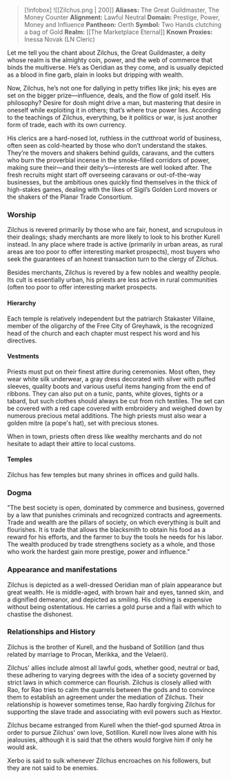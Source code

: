 > [!infobox]
> ![[Zilchus.png | 200]]
>  **Aliases:** The Great Guildmaster, The Money Counter
> **Alignment:** Lawful Neutral
> **Domain:** Prestige, Power, Money and Influence
> **Pantheon:** Oerth
> **Symbol:** Two Hands clutching a bag of Gold
> **Realm:** [[The Marketplace Eternal]]
> **Known Proxies:** Inessa Novak (LN Cleric)

Let me tell you the chant about Zilchus, the Great Guildmaster, a deity whose realm is the almighty coin, power, and the web of commerce that binds the multiverse. He’s as Oeridian as they come, and is usually depicted as a blood in fine garb, plain in looks but dripping with wealth. 

Now, Zilchus, he’s not one for dallying in petty trifles like jink; his eyes are set on the bigger prize—influence, deals, and the flow of gold itself. His philosophy? Desire for dosh might drive a man, but mastering that desire in oneself while exploiting it in others; that’s where true power lies. According to the teachings of Zilchus, everything, be it politics or war, is just another form of trade, each with its own currency.

His clerics are a hard-nosed lot, ruthless in the cutthroat world of business, often seen as cold-hearted by those who don’t understand the stakes. They’re the movers and shakers behind guilds, caravans, and the cutters who burn the proverbial incense in the smoke-filled corridors of power, making sure their—and their deity’s—interests are well looked after. The fresh recruits might start off overseeing caravans or out-of-the-way businesses, but the ambitious ones quickly find themselves in the thick of high-stakes games, dealing with the likes of Sigil’s Golden Lord movers or the shakers of the Planar Trade Consortium.

### Worship
Zilchus is revered primarily by those who are fair, honest, and scrupulous in their dealings; shady merchants are more likely to look to his brother Kurell instead. In any place where trade is active (primarily in urban areas, as rural areas are too poor to offer interesting market prospects), most buyers who seek the guarantees of an honest transaction turn to the clergy of Zilchus.  
  
Besides merchants, Zilchus is revered by a few nobles and wealthy people. Its cult is essentially urban, his priests are less active in rural communities (often too poor to offer interesting market prospects.

#### Hierarchy
Each temple is relatively independent but the patriarch Stakaster Villaine, member of the oligarchy of the Free City of Greyhawk, is the recognized head of the church and each chapter must respect his word and his directives.

#### Vestments
Priests must put on their finest attire during ceremonies. Most often, they wear white silk underwear, a gray dress decorated with silver with puffed sleeves, quality boots and various useful items hanging from the end of ribbons. They can also put on a tunic, pants, white gloves, tights or a tabard, but such clothes should always be cut from rich textiles. The set can be covered with a red cape covered with embroidery and weighed down by numerous precious metal additions. The high priests must also wear a golden mitre (a pope's hat), set with precious stones.  
  
When in town, priests often dress like wealthy merchants and do not hesitate to adapt their attire to local customs.

#### Temples
Zilchus has few temples but many shrines in offices and guild halls.

### Dogma
"The best society is open, dominated by commerce and business, governed by a law that punishes criminals and recognized contracts and agreements. Trade and wealth are the pillars of society, on which everything is built and flourishes. It is trade that allows the blacksmith to obtain his food as a reward for his efforts, and the farmer to buy the tools he needs for his labor. The wealth produced by trade strengthens society as a whole, and those who work the hardest gain more prestige, power and influence."

### Appearance and manifestations
Zilchus is depicted as a well-dressed Oeridian man of plain appearance but great wealth. He is middle-aged, with brown hair and eyes, tanned skin, and a dignified demeanor, and depicted as smiling. His clothing is expensive without being ostentatious. He carries a gold purse and a flail with which to chastise the dishonest.

### Relationships and History
Zilchus is the brother of Kurell, and the husband of Sotillion (and thus related by marriage to Procan, Merikka, and the Velaeri).  
  
Zilchus' allies include almost all lawful gods, whether good, neutral or bad, these adhering to varying degrees with the idea of ​​a society governed by strict laws in which commerce can flourish. Zilchus is closely allied with Rao, for Rao tries to calm the quarrels between the gods and to convince them to establish an agreement under the mediation of Zilchus. Their relationship is however sometimes tense, Rao hardly forgiving Zilchus for supporting the slave trade and associating with evil powers such as Hextor.  
  
Zilchus became estranged from Kurell when the thief-god spurned Atroa in order to pursue Zilchus' own love, Sotillion. Kurell now lives alone with his jealousies, although it is said that the others would forgive him if only he would ask.  
  
Xerbo is said to sulk whenever Zilchus encroaches on his followers, but they are not said to be enemies.
